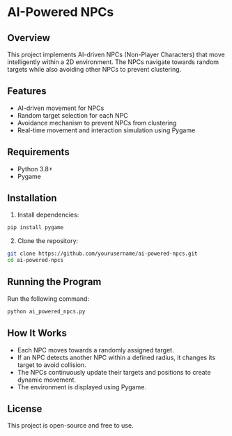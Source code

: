 # AI-Powered NPCs

## Overview
This project implements AI-driven NPCs (Non-Player Characters) that move intelligently within a 2D environment. The NPCs navigate towards random targets while also avoiding other NPCs to prevent clustering.

## Features
- AI-driven movement for NPCs
- Random target selection for each NPC
- Avoidance mechanism to prevent NPCs from clustering
- Real-time movement and interaction simulation using Pygame

## Requirements
- Python 3.8+
- Pygame

## Installation
1. Install dependencies:
```sh
pip install pygame
```
2. Clone the repository:
```sh
git clone https://github.com/yourusername/ai-powered-npcs.git
cd ai-powered-npcs
```

## Running the Program
Run the following command:
```sh
python ai_powered_npcs.py
```

## How It Works
- Each NPC moves towards a randomly assigned target.
- If an NPC detects another NPC within a defined radius, it changes its target to avoid collision.
- The NPCs continuously update their targets and positions to create dynamic movement.
- The environment is displayed using Pygame.

## License
This project is open-source and free to use.
